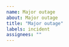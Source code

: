 ```yaml
---
name: Major outage
about: Major outage
title: "Major outage"
labels: incident
assignees: ""
---
```

